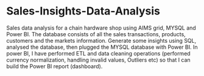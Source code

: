 # Sales-Insights-Data-Analysis
Sales data analysis for a chain hardware shop using AIMS grid, MYSQL and Power BI. 
The database consists of all the sales transactions, products, customers and the markets information. 
Generate some insights using SQL, analysed the database, then plugged the MYSQL database with Power BI. In power BI, I have performed ETL and data cleaning operations (performed currency normalization, handling invalid values, Outliers etc) so that I can build the Power BI report (dashboard).
